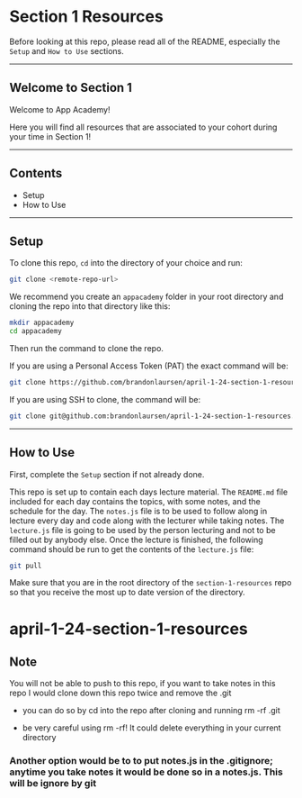 # Section 1 Resources

Before looking at this repo, please read all of the README, especially the `Setup` and `How to Use` sections.

---

## Welcome to Section 1

Welcome to App Academy!

Here you will find all resources that are associated to your cohort during your time in Section 1!

---

## Contents

* Setup
* How to Use


---

## Setup
To clone this repo, `cd` into the directory of your choice and run:
```bash
git clone <remote-repo-url>
```

We recommend you create an `appacademy` folder in your root directory and cloning the repo into that directory like this:
```bash
mkdir appacademy
cd appacademy
```
Then run the command to clone the repo.

If you are using a Personal Access Token (PAT) the exact command will be:
```bash
git clone https://github.com/brandonlaursen/april-1-24-section-1-resources.git
```

If you are using SSH to clone, the command will be:
```bash
git clone git@github.com:brandonlaursen/april-1-24-section-1-resources.git
```

---

## How to Use
First, complete the `Setup` section if not already done.

This repo is set up to contain each days lecture material. The `README.md` file included for each day contains the topics, with some notes, and the schedule for the day. The `notes.js` file is to be used to follow along in lecture every day and code along with the lecturer while taking notes. The `lecture.js` file is going to be used by the person lecturing and not to be filled out by anybody else. Once the lecture is finished, the following command should be run to get the contents of the `lecture.js` file:
```bash
git pull
```
Make sure that you are in the root directory of the `section-1-resources` repo so that you receive the most up to date version of the directory.
# april-1-24-section-1-resources

## Note
You will not be able to push to this repo, if you want to take notes in this repo I would clone down this repo twice and remove the .git
- you can do so by cd into the repo after cloning and running rm -rf .git
* be very careful using rm -rf! It could delete everything in your current directory

### Another option would be to to put notes.js in the .gitignore; anytime you take notes it would be done so in a notes.js. This will be ignore by git

